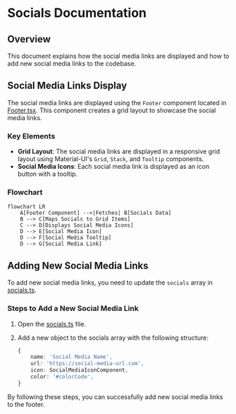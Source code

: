 # Socials Documentation

## Overview

This document explains how the social media links are displayed and how to add new social media links to the codebase.

## Social Media Links Display

The social media links are displayed using the `Footer` component located in [Footer.tsx](../../src/components/footer/Footer.tsx). This component creates a grid layout to showcase the social media links.

### Key Elements

- **Grid Layout**: The social media links are displayed in a responsive grid layout using Material-UI's `Grid`, `Stack`, and `Tooltip` components.
- **Social Media Icons**: Each social media link is displayed as an icon button with a tooltip.

### Flowchart

```mermaid
flowchart LR
    A[Footer Component] -->|Fetches| B[Socials Data]
    B --> C[Maps Socials to Grid Items]
    C --> D[Displays Social Media Icons]
    D --> E[Social Media Icon]
    D --> F[Social Media Tooltip]
    D --> G[Social Media Link]
```

## Adding New Social Media Links

To add new social media links, you need to update the `socials` array in [socials.ts](../../src/data/socials.ts).

### Steps to Add a New Social Media Link

1. Open the [socials.ts](../../src/data/socials.ts) file.
2. Add a new object to the socials array with the following structure:

    ```typescript
    {
    	name: 'Social Media Name',
    	url: 'https://social-media-url.com',
    	icon: SocialMediaIconComponent,
    	color: '#colorCode',
    }
    ```

By following these steps, you can successfully add new social media links to the footer.
